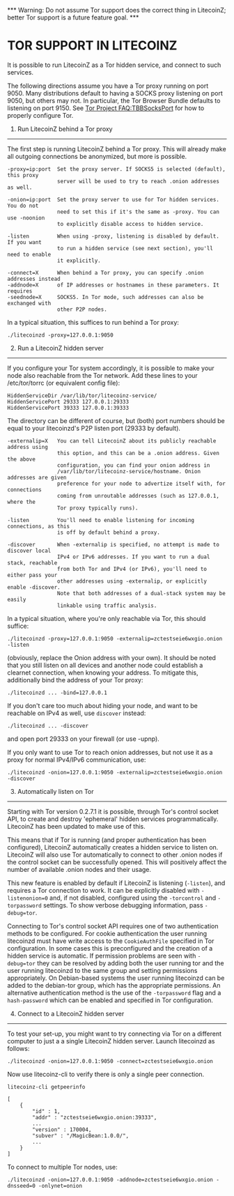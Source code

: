 *** Warning: Do not assume Tor support does the correct thing in LitecoinZ; better Tor support is a future feature goal. ***

TOR SUPPORT IN LITECOINZ
====================

It is possible to run LitecoinZ as a Tor hidden service, and connect to such services.

The following directions assume you have a Tor proxy running on port 9050. Many distributions default to having a SOCKS proxy listening on port 9050, but others may not. In particular, the Tor Browser Bundle defaults to listening on port 9150. See [Tor Project FAQ:TBBSocksPort](https://www.torproject.org/docs/faq.html.en#TBBSocksPort) for how to properly
configure Tor.


1. Run LitecoinZ behind a Tor proxy
-------------------------------

The first step is running LitecoinZ behind a Tor proxy. This will already make all
outgoing connections be anonymized, but more is possible.

	-proxy=ip:port  Set the proxy server. If SOCKS5 is selected (default), this proxy
	                server will be used to try to reach .onion addresses as well.

	-onion=ip:port  Set the proxy server to use for Tor hidden services. You do not
	                need to set this if it's the same as -proxy. You can use -noonion
	                to explicitly disable access to hidden service.

	-listen         When using -proxy, listening is disabled by default. If you want
	                to run a hidden service (see next section), you'll need to enable
	                it explicitly.

	-connect=X      When behind a Tor proxy, you can specify .onion addresses instead
	-addnode=X      of IP addresses or hostnames in these parameters. It requires
	-seednode=X     SOCKS5. In Tor mode, such addresses can also be exchanged with
	                other P2P nodes.

In a typical situation, this suffices to run behind a Tor proxy:

	./litecoinzd -proxy=127.0.0.1:9050


2. Run a LitecoinZ hidden server
----------------------------

If you configure your Tor system accordingly, it is possible to make your node also
reachable from the Tor network. Add these lines to your /etc/tor/torrc (or equivalent
config file):

	HiddenServiceDir /var/lib/tor/litecoinz-service/
	HiddenServicePort 29333 127.0.0.1:29333
	HiddenServicePort 39333 127.0.0.1:39333

The directory can be different of course, but (both) port numbers should be equal to
your litecoinzd's P2P listen port (29333 by default).

	-externalip=X   You can tell LitecoinZ about its publicly reachable address using
	                this option, and this can be a .onion address. Given the above
	                configuration, you can find your onion address in
	                /var/lib/tor/litecoinz-service/hostname. Onion addresses are given
	                preference for your node to advertize itself with, for connections
	                coming from unroutable addresses (such as 127.0.0.1, where the
	                Tor proxy typically runs).

	-listen         You'll need to enable listening for incoming connections, as this
	                is off by default behind a proxy.

	-discover       When -externalip is specified, no attempt is made to discover local
	                IPv4 or IPv6 addresses. If you want to run a dual stack, reachable
	                from both Tor and IPv4 (or IPv6), you'll need to either pass your
	                other addresses using -externalip, or explicitly enable -discover.
	                Note that both addresses of a dual-stack system may be easily
	                linkable using traffic analysis.

In a typical situation, where you're only reachable via Tor, this should suffice:

	./litecoinzd -proxy=127.0.0.1:9050 -externalip=zctestseie6wxgio.onion -listen

(obviously, replace the Onion address with your own). It should be noted that you still
listen on all devices and another node could establish a clearnet connection, when knowing
your address. To mitigate this, additionally bind the address of your Tor proxy:

	./litecoinzd ... -bind=127.0.0.1

If you don't care too much about hiding your node, and want to be reachable on IPv4
as well, use `discover` instead:

	./litecoinzd ... -discover

and open port 29333 on your firewall (or use -upnp).

If you only want to use Tor to reach onion addresses, but not use it as a proxy
for normal IPv4/IPv6 communication, use:

	./litecoinzd -onion=127.0.0.1:9050 -externalip=zctestseie6wxgio.onion -discover


3. Automatically listen on Tor
--------------------------------

Starting with Tor version 0.2.7.1 it is possible, through Tor's control socket
API, to create and destroy 'ephemeral' hidden services programmatically.
LitecoinZ has been updated to make use of this.

This means that if Tor is running (and proper authentication has been configured),
LitecoinZ automatically creates a hidden service to listen on. LitecoinZ will also use Tor
automatically to connect to other .onion nodes if the control socket can be
successfully opened. This will positively affect the number of available .onion
nodes and their usage.

This new feature is enabled by default if LitecoinZ is listening (`-listen`), and
requires a Tor connection to work. It can be explicitly disabled with `-listenonion=0`
and, if not disabled, configured using the `-torcontrol` and `-torpassword` settings.
To show verbose debugging information, pass `-debug=tor`.

Connecting to Tor's control socket API requires one of two authentication methods to be 
configured. For cookie authentication the user running litecoinzd must have write access 
to the `CookieAuthFile` specified in Tor configuration. In some cases this is 
preconfigured and the creation of a hidden service is automatic. If permission problems 
are seen with `-debug=tor` they can be resolved by adding both the user running tor and 
the user running litecoinzd to the same group and setting permissions appropriately. On 
Debian-based systems the user running litecoinzd can be added to the debian-tor group, 
which has the appropriate permissions. An alternative authentication method is the use 
of the `-torpassword` flag and a `hash-password` which can be enabled and specified in 
Tor configuration.


4. Connect to a LitecoinZ hidden server
-----------------------------------

To test your set-up, you might want to try connecting via Tor on a different computer to just a
a single LitecoinZ hidden server. Launch litecoinzd as follows:

	./litecoinzd -onion=127.0.0.1:9050 -connect=zctestseie6wxgio.onion

Now use litecoinz-cli to verify there is only a single peer connection.

	litecoinz-cli getpeerinfo

	[
	    {
	        "id" : 1,
	        "addr" : "zctestseie6wxgio.onion:39333",
	        ...
	        "version" : 170004,
	        "subver" : "/MagicBean:1.0.0/",
	        ...
	    }
	]

To connect to multiple Tor nodes, use:

	./litecoinzd -onion=127.0.0.1:9050 -addnode=zctestseie6wxgio.onion -dnsseed=0 -onlynet=onion
